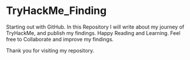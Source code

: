 # TryHackMe_Finding
Starting out with GitHub. In this Repository I will write about my journey of TryHackMe, and publish my findings.
Happy Reading and Learning. Feel free to Collaborate and improve my findings.

Thank you for visiting my repository. 
